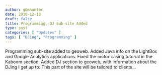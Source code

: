 ```yaml
---
author: gbmhunter
date: 2010-12-10
draft: false
title: Programming, DJ Sub-site Added
type: post
categories: [ "Updates" ]
tags: [ "DJing", "Programming" ]
---
```


Programming sub-site added to geoweb. Added Java info on the LightBox and Google Analytics applications. Fixed the motor casing tutorial in the Kaboom section. Added DJ section to geoweb, with information about the DJing I get up to. This part of the site will be tailored to clients...
